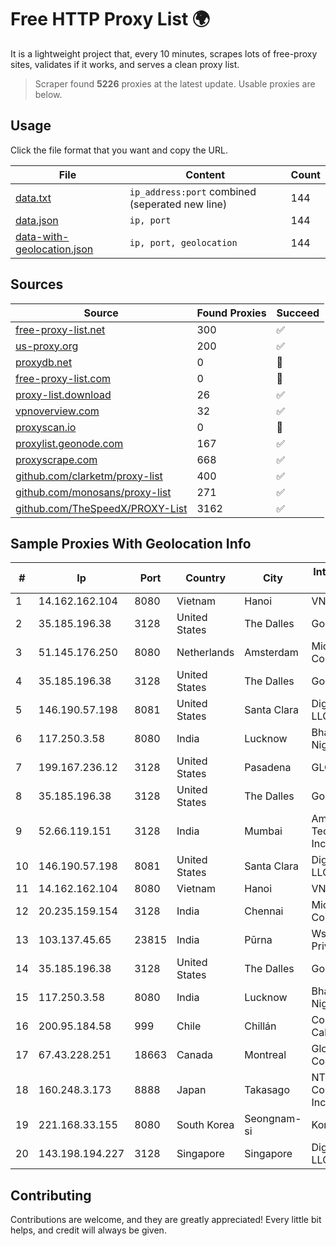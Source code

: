 
# Free HTTP Proxy List 🌍

It is a lightweight project that, every 10 minutes, scrapes lots of free-proxy sites, validates if it works, and serves a clean proxy list.


> Scraper found **5226** proxies at the latest update. Usable proxies are below.

## Usage

Click the file format that you want and copy the URL.


|File|Content|Count|
|----|-------|-----|
|[data.txt](https://raw.githubusercontent.com/themiralay/Proxy-List-World/master/data.txt)|`ip_address:port` combined (seperated new line)|144|
|[data.json](https://raw.githubusercontent.com/themiralay/Proxy-List-World/master/data.json)|`ip, port`|144|
|[data-with-geolocation.json](https://raw.githubusercontent.com/themiralay/Proxy-List-World/master/data-with-geolocation.json)|`ip, port, geolocation`|144|

## Sources

|Source|Found Proxies|Succeed|
|------|-------------|-------|
|[free-proxy-list.net](https://free-proxy-list.net)|300|✅|
|[us-proxy.org](https://www.us-proxy.org)|200|✅|
|[proxydb.net](http://proxydb.net)|0|🚫|
|[free-proxy-list.com](https://free-proxy-list.com/?page=&port=&type%5B%5D=http&type%5B%5D=https&up_time=0&search=Search)|0|🚫|
|[proxy-list.download](https://www.proxy-list.download/HTTP)|26|✅|
|[vpnoverview.com](https://vpnoverview.com/privacy/anonymous-browsing/free-proxy-servers)|32|✅|
|[proxyscan.io](https://www.proxyscan.io)|0|🚫|
|[proxylist.geonode.com](https://proxylist.geonode.com/api/proxy-list?limit=300&page=1&sort_by=lastChecked&sort_type=desc&protocols=http,https)|167|✅|
|[proxyscrape.com](https://api.proxyscrape.com/v2/?request=displayproxies&protocol=http&timeout=10000&country=all&ssl=all&anonymity=all)|668|✅|
|[github.com/clarketm/proxy-list](https://raw.githubusercontent.com/clarketm/proxy-list/master/proxy-list-raw.txt)|400|✅|
|[github.com/monosans/proxy-list](https://raw.githubusercontent.com/monosans/proxy-list/main/proxies/http.txt)|271|✅|
|[github.com/TheSpeedX/PROXY-List](https://raw.githubusercontent.com/TheSpeedX/PROXY-List/master/http.txt)|3162|✅|


## Sample Proxies With Geolocation Info

|#|Ip|Port|Country|City|Internet Service Provider|
|-|--|----|-------|----|-------------------------|
|1|14.162.162.104|8080|Vietnam|Hanoi|VNPT-VNNIC|
|2|35.185.196.38|3128|United States|The Dalles|Google LLC|
|3|51.145.176.250|8080|Netherlands|Amsterdam|Microsoft Corporation|
|4|35.185.196.38|3128|United States|The Dalles|Google LLC|
|5|146.190.57.198|8081|United States|Santa Clara|DigitalOcean, LLC|
|6|117.250.3.58|8080|India|Lucknow|Bharat Sanchar Nigam Ltd|
|7|199.167.236.12|3128|United States|Pasadena|GLOBAL IT|
|8|35.185.196.38|3128|United States|The Dalles|Google LLC|
|9|52.66.119.151|3128|India|Mumbai|Amazon Technologies Inc.|
|10|146.190.57.198|8081|United States|Santa Clara|DigitalOcean, LLC|
|11|14.162.162.104|8080|Vietnam|Hanoi|VNPT-VNNIC|
|12|20.235.159.154|3128|India|Chennai|Microsoft Corporation|
|13|103.137.45.65|23815|India|Pūrna|Wsnl Broadband Private Limited|
|14|35.185.196.38|3128|United States|The Dalles|Google LLC|
|15|117.250.3.58|8080|India|Lucknow|Bharat Sanchar Nigam Ltd|
|16|200.95.184.58|999|Chile|Chillán|Comunicaciones Cablevision Ltda.|
|17|67.43.228.251|18663|Canada|Montreal|GloboTech Communications|
|18|160.248.3.173|8888|Japan|Takasago|NTT PC Communications, Inc.|
|19|221.168.33.155|8080|South Korea|Seongnam-si|Korea Telecom|
|20|143.198.194.227|3128|Singapore|Singapore|DigitalOcean, LLC|



## Contributing

Contributions are welcome, and they are greatly appreciated! Every
little bit helps, and credit will always be given.

